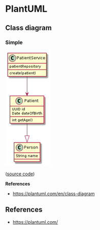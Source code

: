 # PlantUML

## Class diagram

### Simple

![simple class diagram](./class-diagram-simple.png)

([source code](./class-diagram-simple.puml))

**References**

- https://plantuml.com/en/class-diagram

## References

- https://plantuml.com/

